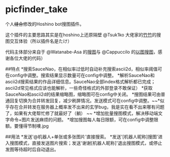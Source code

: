 # picfinder_take
个人~~缝合~~修改的Hoshino bot搜图插件。

这个插件的主要思路其实是在hoshino上还原隔壁 @Tsuk1ko 大佬家的[竹竹](https://github.com/Tsuk1ko/cq-picsearcher-bot)的搜图交互体验（所以插件名是たけ）

代码主体部分来自于 @Watanabe-Asa 的[搜图](https://github.com/pcrbot/Salmon-plugin-transplant#%E6%90%9C%E5%9B%BE)与 @Cappuccilo 的[以图搜图](https://github.com/pcrbot/cappuccilo_plugins#%E4%BB%A5%E5%9B%BE%E6%90%9C%E5%9B%BE)，感谢各位大佬的代码）

##特点
*搜索SauceNao，在相似率过低时自动补充搜索ascii2d，相似率阈值可在config中调整。搜索结果显示数量可在config中调整。
*解析SauceNao和ascii2d搜索结果的作品详细信息。SauceNao全部index格式解析都已完成；ascii2d常见格式应该也能解析，一些奇怪格式的外部登录不敢保证）
*获取SauceNao和ascii2d的结果缩略图，缩略图可在config中关闭。
*搜图结果可由普通回复切换为合并转发回复，减少刷屏情况。发送模式可在config中调整。~~*似乎存在合并转发在服务器上概率发不出来的玄学bug，我是实在看不出来哪有问题了，如果有大佬帮忙修了就最好了（躺）  ~~
*增加批量搜图模式，解决移动端文字命令+图片发送麻烦的问题。
*增加搜图每人每日限额，可在config中调整限额。要懂得节制噢.jpg

##用法
*发送'@机器人+单张或多张图片'直接搜索。
*发送'[机器人昵称]搜图'进入搜图模式，直接发送图片搜索；发送'谢谢[机器人昵称]'退出搜图模式，或停止发图等待超时后自动退出。

